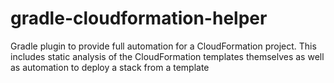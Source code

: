 # gradle-cloudformation-helper
Gradle plugin to provide full automation for a CloudFormation project.  This includes static analysis of the CloudFormation templates themselves as well as automation to deploy a stack from a template
